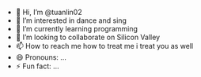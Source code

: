 - 👋 Hi, I’m @tuanlin02
- 👀 I’m interested in dance and sing
- 🌱 I’m currently learning programming
- 💞️ I’m looking to collaborate on Silicon Valley
- 📫 How to reach me how to treat me i treat you as well
- 😄 Pronouns: ...
- ⚡ Fun fact: ...

<!---
tuanlin02/tuanlin02 is a ✨ special ✨ repository because its `README.md` (this file) appears on your GitHub profile.
You can click the Preview link to take a look at your changes.
--->
